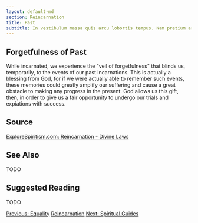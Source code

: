 ```yaml
---
layout: default-md
section: Reincarnation
title: Past
subtitle: In vestibulum massa quis arcu lobortis tempus. Nam pretium arcu in odio vulputate luctus.
---
```


## Forgetfulness of Past

While incarnated, we experience the "veil of forgetfulness" that blinds us, temporarily, to the events of our past incarnations. This is actually a blessing from God, for if we were actually able to remember such events, these memories could greatly amplify our suffering and cause a great obstacle to making any progress in the present. God allows us this gift, then, in order to give us a fair opportunity to undergo our trials and expiations with success.  



## Source
[ExploreSpiritism.com: Reincarnation - Divine Laws](http://file://www.explorespiritism.com/Philosophy_Divine%20Justice_Introduction.htm)


## See Also
TODO


## Suggested Reading
TODO




<a href="equality" class="button">Previous: Equality</a>
<a href="../" class="button special">Reincarnation</a>
<a href="guides" class="button">Next: Spiritual Guides</a>
